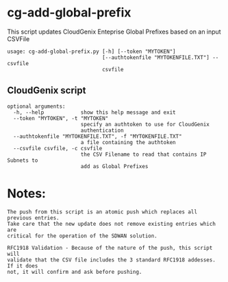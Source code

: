 # cg-add-global-prefix
This script updates CloudGenix Enteprise Global Prefixes based on an input CSVFile
```
usage: cg-add-global-prefix.py [-h] [--token "MYTOKEN"]
                               [--authtokenfile "MYTOKENFILE.TXT"] --csvfile
                               csvfile
```
CloudGenix script
---------------------------------------
```
optional arguments:
  -h, --help            show this help message and exit
  --token "MYTOKEN", -t "MYTOKEN"
                        specify an authtoken to use for CloudGenix
                        authentication
  --authtokenfile "MYTOKENFILE.TXT", -f "MYTOKENFILE.TXT"
                        a file containing the authtoken
  --csvfile csvfile, -c csvfile
                        the CSV Filename to read that contains IP Subnets to
                        add as Global Prefixes
```
# Notes:
```
The push from this script is an atomic push which replaces all previous entries. 
Take care that the new update does not remove existing entries which are 
critical for the operation of the SDWAN solution.

RFC1918 Validation - Because of the nature of the push, this script will 
validate that the CSV file includes the 3 standard RFC1918 addesses. If it does
not, it will confirm and ask before pushing.
```
